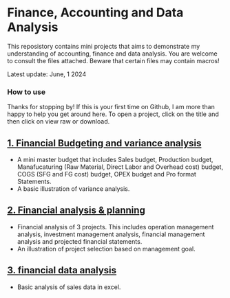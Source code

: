 # Finance, Accounting and Data Analysis 
This reposistory contains mini projects that aims to demonstrate my understanding of accounting, finance and data analysis. You are welcome to consult the files attached. Beware that certain files may contain macros!

Latest update: June, 1 2024

### How to use
Thanks for stopping by! If this is your first time on Github, I am more than happy to help you get around here. To open a project, click on the title and then click on view raw or download.


## [1. Financial Budgeting and variance analysis](https://github.com/eliediwa9/Financial-and-Data-Analysis/blob/4bd1030319769cd9bd183681e4bbab66dff704db/1.Maser%20budget%20and%20variance%20analysis.xlsx)
- A mini master budget that includes Sales budget, Production budget, Manafucaturing (Raw Material, Direct Labor and Overhead cost) budget, COGS (SFG and FG cost) budget, OPEX budget and Pro format Statements.
- A basic illustration of variance analysis.

## [2. Financial analysis & planning](https://github.com/eliediwa9/Financial-and-Data-Analysis/blob/bdca449423640c96ad723cc8cc36ceaada3d6ee7/2.Financial%20planning%20%26%20analysis.xlsx)
- Financial analysis of 3 projects. This includes operation management analysis, investment management analysis, financial management analysis and projected financial statements.
- An illustration of project selection based on management goal.


## [3. financial data analysis ](https://github.com/eliediwa9/Financial-and-Data-Analysis/blob/3bd92432e5a1c7d5ecd474b513c3b5349596f05c/3.Financial%20data%20analysis.xlsx)
- Basic analysis of sales data in excel.

